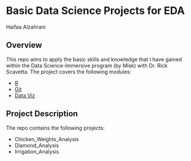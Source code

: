 # Basic Data Science Projects for EDA
Haifaa Alzahrani

## Overview 
This repo aims to apply the basic skills and knowledge that I have gained within the Data Science-Immersive program (by Misk) with Dr. Rick Scavetta. The project covers the following modules:

- [R](http://scavetta.academy/misk/Misk_DSI_R/_book/) 
- [Git](http://scavetta.academy/misk/dev_tools/01_os_editors.html)
- [Data Viz](http://scavetta.academy/misk/dataviz/_book/)

## Project Description
The repo contains the following projects:

- Chicken_Weights_Analysis
- Diamond_Analysis
- Irrigation_Analysis
